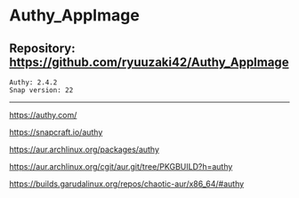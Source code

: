 
# Authy_AppImage

## Repository: https://github.com/ryuuzaki42/Authy_AppImage
    Authy: 2.4.2
    Snap version: 22

---
https://authy.com/

https://snapcraft.io/authy

https://aur.archlinux.org/packages/authy

https://aur.archlinux.org/cgit/aur.git/tree/PKGBUILD?h=authy

https://builds.garudalinux.org/repos/chaotic-aur/x86_64/#authy
